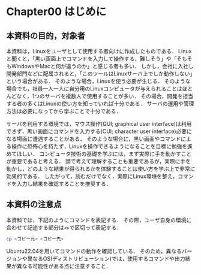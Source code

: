 # Chapter00 はじめに

## 本資料の目的，対象者

本資料は，Linuxをユーザとして使用する者向けに作成したものである．
Linuxと聞くと，「黒い画面上でコマンドを入力して操作する，難しそう」や「そもそもWindowsやMacと何が違うのか」と感じる者も多い．
しかし，会社に入社し開発部門などに配属されると，「このツールはLinuxサーバ上でしか動作しない」という場合がある．
そのような場合，Linuxを使う必要が生じる．
そのような場合でも，社員一人一人に自分用のLinuxコンピュータが与えられることはほとんどなく，1つのサーバを複数人で使用することが多い．
その場合，開発を担当する者の多くはLinuxの使い方を知っていれば十分である．
サーバの運用や管理方法は必要になってから学ぶことで十分である．

サーバを利用する環境では，マウス操作(GUI; graphical user interface)は利用できず，黒い画面にコマンドを入力する(CUI; character user interface)必要になる場面に遭遇することがある．
そのような場合に，黒い画面やコマンドによる操作に恐怖心を持たず，Linuxを操作できるようになることを目標に勉強を進めてほしい．
コンピュータ技術の基礎を学ぶには，まず実際に手を動かすことが重要であると考える．
頭で考えて理解することも重要であるが，実際に手を動かし，どのような結果が得られるかを体験することは使い方を学ぶ上で非常に効果的である．
したがって，読むだけでなく，実際にLinux環境を整え，コマンドを入力し結果を確認することを推奨する．

## 本資料の注意点

本資料では，下記のようにコマンドを表記する．
その際，ユーザ自身の環境に合わせて記述する部分は`<>`で区切って表記する．

```bash
cp <コピー元> <コピー先>
```

Ubuntu22.04を用いてコマンドの動作を確認している．
そのため，異なるバージョンや異なるOS(ディストリビューション)では，使用するコマンドや出力結果が異なる可能性がある点に注意すること．